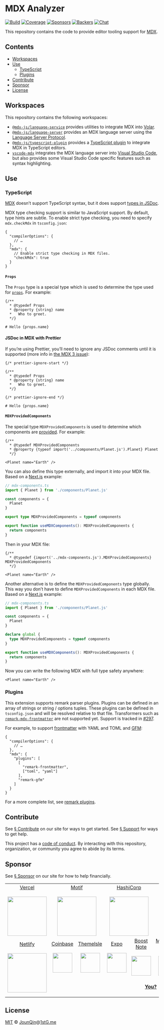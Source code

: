 # MDX Analyzer

[![Build][build-badge]][build]
[![Coverage][coverage-badge]][coverage]
[![Sponsors][sponsors-badge]][collective]
[![Backers][backers-badge]][collective]
[![Chat][chat-badge]][chat]

This repository contains the code to provide editor tooling support for [MDX][].

## Contents

* [Workspaces](#workspaces)
* [Use](#use)
  * [TypeScript](#typescript)
  * [Plugins](#plugins)
* [Contribute](#contribute)
* [Sponsor](#sponsor)
* [License](#license)

## Workspaces

This repository contains the following workspaces:

* [`@mdx-js/language-service`][] provides utilities to integrate MDX into
  [Volar][].
* [`@mdx-js/language-server`][] provides an MDX language server using the
  [Language Server Protocol][].
* [`@mdx-js/typescript-plugin`][] provides a [TypeScript plugin][] to integrate
  MDX in TypeScript editors.
* [`vscode-mdx`][] integrates the MDX language server into
  [Visual Studio Code][], but also provides some Visual Studio Code specific
  features such as syntax highlighting.

## Use

### TypeScript

[MDX][] doesn’t support TypeScript syntax, but it does support
[types in JSDoc][jsdoc].

MDX type checking support is similar to JavaScript support.
By default, type hints are subtle.
To enable strict type checking, you need to specify `mdx.checkMdx` in
`tsconfig.json`:

```jsonc
{
  "compilerOptions": {
    // …
  },
  "mdx": {
    // Enable strict type checking in MDX files.
    "checkMdx": true
  }
}
```

#### `Props`

The `Props` type is a special type which is used to determine the type used for
[`props`][props].
For example:

```mdx
{/**
  * @typedef Props
  * @property {string} name
  *   Who to greet.
  */}

# Hello {props.name}
```

#### JSDoc in MDX with Prettier

If you’re using Prettier, you’ll need to ignore any JSDoc comments until it is
supported (more info in
[the MDX 3 issue](https://github.com/prettier/prettier/issues/12209)):

```mdx
{/* prettier-ignore-start */}

{/**
  * @typedef Props
  * @property {string} name
  *   Who to greet.
  */}

{/* prettier-ignore-end */}

# Hello {props.name}
```

#### `MDXProvidedComponents`

The special type `MDXProvidedComponents` is used to determine which components
are [provided][provider].
For example:

```mdx
{/**
  * @typedef MDXProvidedComponents
  * @property {typeof import('../components/Planet.js').Planet} Planet
  */}

<Planet name="Earth" />
```

You can also define this type externally, and import it into your MDX file.
Based on a [Next.js][next mdx] example:

```typescript
// mdx-components.ts
import { Planet } from './components/Planet.js'

const components = {
  Planet
}

export type MDXProvidedComponents = typeof components

export function useMDXComponents(): MDXProvidedComponents {
  return components
}
```

Then in your MDX file:

```mdx
{/**
  * @typedef {import('../mdx-components.js').MDXProvidedComponents} MDXProvidedComponents
  */}

<Planet name="Earth" />
```

Another alternative is to define the `MDXProvidedComponents` type globally.
This way you don’t have to define `MDXProvidedComponents` in each MDX file.
Based on a [Next.js][next mdx] example:

```typescript
// mdx-components.ts
import { Planet } from './components/Planet.js'

const components = {
  Planet
}

declare global {
  type MDXProvidedComponents = typeof components
}

export function useMDXComponents(): MDXProvidedComponents {
  return components
}
```

Now you can write the following MDX with full type safety anywhere:

```mdx
<Planet name="Earth" />
```

### Plugins

This extension supports remark parser plugins.
Plugins can be defined in an array of strings or string / options tuples.
These plugins can be defined in `tsconfig.json` and will be resolved relative to
that file.
Transformers such as [`remark-mdx-frontmatter`][remark-mdx-frontmatter] are not
supported yet.
Support is tracked in
[#297](https://github.com/mdx-js/mdx-analyzer/issues/297).

For example, to support [frontmatter][] with YAML and TOML and [GFM][]:

```jsonc
{
  "compilerOptions": {
    // …
  },
  "mdx": {
    "plugins": [
      [
        "remark-frontmatter",
        ["toml", "yaml"]
      ],
      "remark-gfm"
    ]
  }
}
```

For a more complete list, see [remark plugins][].

## Contribute

See [§ Contribute][contribute] on our site for ways to get started.
See [§ Support][support] for ways to get help.

This project has a [code of conduct][coc].
By interacting with this repository, organization, or community you agree to
abide by its terms.

## Sponsor

See [§ Sponsor][sponsor] on our site for how to help financially.

<table>
<tr valign="middle">
<td width="20%" align="center" rowspan="2" colspan="2">
  <a href="https://vercel.com">Vercel</a><br><br>
  <a href="https://vercel.com"><img src="https://avatars1.githubusercontent.com/u/14985020?s=256&v=4" width="128"></a>
</td>
<td width="20%" align="center" rowspan="2" colspan="2">
  <a href="https://motif.land">Motif</a><br><br>
  <a href="https://motif.land"><img src="https://avatars1.githubusercontent.com/u/74457950?s=256&v=4" width="128"></a>
</td>
<td width="20%" align="center" rowspan="2" colspan="2">
  <a href="https://www.hashicorp.com">HashiCorp</a><br><br>
  <a href="https://www.hashicorp.com"><img src="https://avatars1.githubusercontent.com/u/761456?s=256&v=4" width="128"></a>
</td>
<td width="20%" align="center" rowspan="2" colspan="2">
  <a href="https://www.gitbook.com">GitBook</a><br><br>
  <a href="https://www.gitbook.com"><img src="https://avatars1.githubusercontent.com/u/7111340?s=256&v=4" width="128"></a>
</td>
<td width="20%" align="center" rowspan="2" colspan="2">
  <a href="https://www.gatsbyjs.org">Gatsby</a><br><br>
  <a href="https://www.gatsbyjs.org"><img src="https://avatars1.githubusercontent.com/u/12551863?s=256&v=4" width="128"></a>
</td>
</tr>
<tr valign="middle"></tr>
<tr valign="middle">
<td width="20%" align="center" rowspan="2" colspan="2">
  <a href="https://www.netlify.com">Netlify</a><br><br>
  <!--OC has a sharper image-->
  <a href="https://www.netlify.com"><img src="https://images.opencollective.com/netlify/4087de2/logo/256.png" width="128"></a>
</td>
<td width="10%" align="center">
  <a href="https://www.coinbase.com">Coinbase</a><br><br>
  <a href="https://www.coinbase.com"><img src="https://avatars1.githubusercontent.com/u/1885080?s=256&v=4" width="64"></a>
</td>
<td width="10%" align="center">
  <a href="https://themeisle.com">ThemeIsle</a><br><br>
  <a href="https://themeisle.com"><img src="https://avatars1.githubusercontent.com/u/58979018?s=128&v=4" width="64"></a>
</td>
<td width="10%" align="center">
  <a href="https://expo.io">Expo</a><br><br>
  <a href="https://expo.io"><img src="https://avatars1.githubusercontent.com/u/12504344?s=128&v=4" width="64"></a>
</td>
<td width="10%" align="center">
  <a href="https://boostnote.io">Boost Note</a><br><br>
  <a href="https://boostnote.io"><img src="https://images.opencollective.com/boosthub/6318083/logo/128.png" width="64"></a>
</td>
<td width="10%" align="center">
  <a href="https://markdown.space">Markdown Space</a><br><br>
  <a href="https://markdown.space"><img src="https://images.opencollective.com/markdown-space/e1038ed/logo/128.png" width="64"></a>
</td>
<td width="10%" align="center">
  <a href="https://www.holloway.com">Holloway</a><br><br>
  <a href="https://www.holloway.com"><img src="https://avatars1.githubusercontent.com/u/35904294?s=128&v=4" width="64"></a>
</td>
<td width="10%"></td>
<td width="10%"></td>
</tr>
<tr valign="middle">
<td width="100%" align="center" colspan="8">
  <br>
  <a href="https://opencollective.com/unified"><strong>You?</strong></a>
  <br><br>
</td>
</tr>
</table>

## License

[MIT][] © [JounQin][]@[1stG.me][]

[`@mdx-js/language-server`]: https://github.com/mdx-js/mdx-analyzer/tree/main/packages/language-server

[`@mdx-js/language-service`]: https://github.com/mdx-js/mdx-analyzer/tree/main/packages/language-service

[`@mdx-js/typescript-plugin`]: https://github.com/mdx-js/mdx-analyzer/tree/main/packages/typescript-plugin

[`vscode-mdx`]: https://github.com/mdx-js/mdx-analyzer/tree/main/packages/vscode-mdx

[1stg.me]: https://www.1stg.me

[backers-badge]: https://opencollective.com/unified/backers/badge.svg

[build-badge]: https://github.com/mdx-js/mdx-analyzer/workflows/main/badge.svg

[build]: https://github.com/mdx-js/mdx-analyzer/actions

[chat-badge]: https://img.shields.io/badge/chat-discussions-success.svg

[chat]: https://github.com/mdx-js/mdx/discussions

[coc]: https://github.com/mdx-js/.github/blob/main/code-of-conduct.md

[collective]: https://opencollective.com/unified

[contribute]: CONTRIBUTING.md

[coverage-badge]: https://img.shields.io/codecov/c/github/mdx-js/mdx-analyzer/main.svg

[coverage]: https://codecov.io/github/mdx-js/mdx-analyzer

[frontmatter]: https://github.com/remarkjs/remark-frontmatter

[gfm]: https://github.com/remarkjs/remark-gfm

[jounqin]: https://GitHub.com/JounQin

[jsdoc]: https://www.typescriptlang.org/docs/handbook/jsdoc-supported-types.html

[language server protocol]: https://microsoft.github.io/language-server-protocol/

[mdx]: https://github.com/mdx-js/mdx

[mit]: http://opensource.org/licenses/MIT

[next mdx]: https://nextjs.org/docs/pages/building-your-application/configuring/mdx

[props]: https://mdxjs.com/docs/using-mdx/#props

[provider]: https://mdxjs.com/docs/using-mdx/#mdx-provider

[remark plugins]: https://github.com/remarkjs/remark/blob/main/doc/plugins.md

[remark-mdx-frontmatter]: https://github.com/remcohaszing/remark-mdx-frontmatter

[sponsor]: https://mdxjs.com/community/sponsor/

[sponsors-badge]: https://opencollective.com/unified/sponsors/badge.svg

[support]: https://mdxjs.com/community/support/

[typescript plugin]: https://www.typescriptlang.org/tsconfig#plugins

[visual studio code]: https://code.visualstudio.com/

[volar]: https://volarjs.dev
